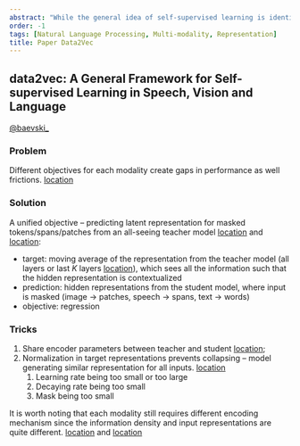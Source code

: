 ```yaml
---
abstract: "While the general idea of self-supervised learning is identical across modalities, the actual algorithms and objectives differ widely because they were developed with a single modality in mind. To get us closer to general self-supervised learning, we present data2vec, a framework that uses the same learning method for either speech, NLP or computer vision. The core idea is to predict latent representations of the full input data based on a masked view of the input in a selfdistillation setup using a standard Transformer architecture. Instead of predicting modality-specific targets such as words, visual tokens or units of human speech which are local in nature, data2vec predicts contextualized latent representations that contain information from the entire input. Experiments on the major benchmarks of speech recognition, image classification, and natural language understanding demonstrate a new state of the art or competitive performance to predominant approaches. Models and code are available at www.github.com/pytorch/fairseq/ tree/master/examples/data2vec."
order: -1
tags: [Natural Language Processing, Multi-modality, Representation]
title: Paper Data2Vec
---
```


## data2vec: A General Framework for Self-supervised Learning in Speech, Vision and Language

[@baevski_](zotero://select/items/@baevski_)

### Problem

Different objectives for each modality create gaps in performance as well frictions. [location](zotero://open-pdf/library/items/2GQ6A5JH?page=1&annotation=9YI43CT9)

### Solution

A unified objective – predicting latent representation for masked tokens/spans/patches from an all-seeing teacher model [location](zotero://open-pdf/library/items/2GQ6A5JH?page=1&annotation=ZJPPPFFK) and [location](zotero://open-pdf/library/items/2GQ6A5JH?page=2&annotation=2BNCLCWX):
- target: moving average of the representation from the teacher model (all layers or last $K$ layers [location](zotero://open-pdf/library/items/2GQ6A5JH?page=7&annotation=QJDSKYL7)), which sees all the information such that the hidden representation is contextualized
- prediction: hidden representations from the student model, where input is masked (image -> patches, speech -> spans, text -> words)
- objective: regression

### Tricks

1. Share encoder parameters between teacher and student [location](zotero://open-pdf/library/items/2GQ6A5JH?page=4&annotation=WHVUUUDP);
2. Normalization in target representations prevents collapsing – model generating similar representation for all inputs. [location](zotero://open-pdf/library/items/2GQ6A5JH?page=8&annotation=CGTAGTM2)
	1. Learning rate being too small or too large
	2. Decaying rate being too small
	3. Mask being too small

It is worth noting that each modality still requires different encoding mechanism since the information density and input representations are quite different. [location](zotero://open-pdf/library/items/2GQ6A5JH?page=2&annotation=HZRAWKNL) and [location](zotero://open-pdf/library/items/2GQ6A5JH?page=8&annotation=GQ5R3FRD)